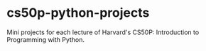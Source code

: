 # cs50p-python-projects
Mini projects for each lecture of Harvard's CS50P: Introduction to Programming with Python.
